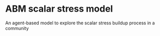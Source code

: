 # ABM scalar stress model
 An agent-based model to explore the scalar stress buildup process in a community

